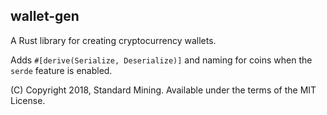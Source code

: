 ## wallet-gen
A Rust library for creating cryptocurrency wallets.

Adds `#[derive(Serialize, Deserialize)]` and naming for coins
when the `serde` feature is enabled.

(C) Copyright 2018, Standard Mining.
Available under the terms of the MIT License.

